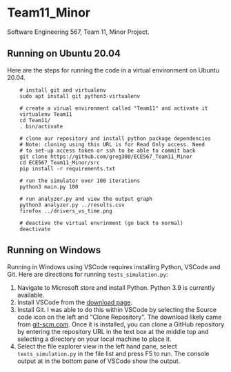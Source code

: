 # Team11_Minor
Software Engineering 567, Team 11, Minor Project.

## Running on Ubuntu 20.04

Here are the steps for running the code in a virtual environment on
Ubuntu 20.04.

```
    # install git and virtualenv
    sudo apt install git python3-virtualenv

    # create a virual environment called "Team11" and activate it
    virtualenv Team11
    cd Team11/
    . bin/activate

    # clone our repository and install python package dependencies
    # Note: cloning using this URL is for Read Only access. Need
    # to set-up access token or ssh to be able to commit back
    git clone https://github.com/greg300/ECE567_Team11_Minor
    cd ECE567_Team11_Minor/src
    pip install -r requirements.txt

    # run the simulator over 100 iterations
    python3 main.py 100

    # run analyzer.py and view the output graph
    python3 analyzer.py ../results.csv
    firefox ../drivers_vs_time.png

    # deactive the virtual envrinment (go back to normal)
    deactivate
```


## Running on Windows

Running in Windows using VSCode requires installing Python, VSCode and
Git. Here are directions for running `tests_simulation.py`:

1. Navigate to Microsoft store and install Python. Python 3.9 is
   currently available.
2. Install VSCode from the [download page](code.visualstudio.com/Download).
3. Install Git. I was able to do this within VSCode by selecting the
   Source code icon on the left and "Clone Repository". The download
   likely came from [git-scm.com](https://git-scm.com/download/win). Once it is
   installed, you can clone a GitHub repository by entering the
   repository URL in the text box at the middle top and selecting a
   directory on your local machine to place it.
4. Select the file explorer view in the left hand pane, select
   `tests_simulation.py` in the file list and press F5 to run. The
   console output at in the bottom pane of VSCode show the output.

